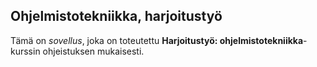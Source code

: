 ## Ohjelmistotekniikka, harjoitustyö

Tämä on *sovellus*, joka on toteutettu **Harjoitustyö: ohjelmistotekniikka**-kurssin ohjeistuksen mukaisesti.
